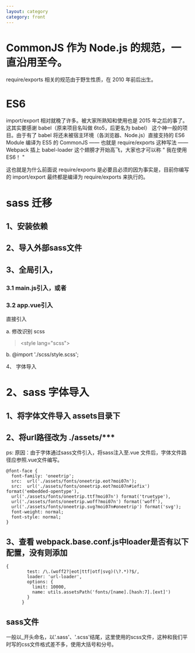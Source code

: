 ```yaml
---
layout: category
category: front
---
```


# CommonJS 作为 Node.js 的规范，一直沿用至今。

require/exports 相关的规范由于野生性质，在 2010 年前后出生。

# ES6
import/export 相对就晚了许多。被大家所熟知和使用也是 2015 年之后的事了。 这其实要感谢 babel（原来项目名叫做 6to5，后更名为 babel） 这个神一般的项目。由于有了 babel 将还未被宿主环境（各浏览器、Node.js）直接支持的 ES6 Module 编译为 ES5 的 CommonJS —— 也就是 require/exports 这种写法 —— Webpack 插上 babel-loader 这个翅膀才开始高飞，大家也才可以称 " 我在使用 ES6！ "

这也就是为什么前面说 require/exports 是必要且必须的因为事实是，目前你编写的 import/export 最终都是编译为 require/exports 来执行的。


# sass 迁移
## 1、安装依赖


## 2、导入外部sass文件


## 3、全局引入，
### 3.1 main.js引入，或者

### 3.2 app.vue引入
直接引入

a. 修改识别 scss

> \<style lang="scss">

b. @import './scss/style.scss';

4、 字体导入
# 2、sass 字体导入

## 1、将字体文件导入 assets目录下


## 2、将url路径改为 ./assets/***
ps: 原因：由于字体通过sass文件引入，将sass注入至.vue 文件后，字体文件路径应参照.vue文件编写。

```
@font-face {
  font-family: 'oneetrip';
  src:  url('./assets/fonts/oneetrip.eot?moi07n');
  src:  url('./assets/fonts/oneetrip.eot?moi07n#iefix') format('embedded-opentype'),
  url('./assets/fonts/oneetrip.ttf?moi07n') format('truetype'),
  url('./assets/fonts/oneetrip.woff?moi07n') format('woff'),
  url('./assets/fonts/oneetrip.svg?moi07n#oneetrip') format('svg');
  font-weight: normal;
  font-style: normal;
}
```
## 3、查看 webpack.base.conf.js中loader是否有以下配置，没有则添加
```
{
        test: /\.(woff2?|eot|ttf|otf|svg)(\?.*)?$/,
        loader: 'url-loader',
        options: {
          limit: 10000,
          name: utils.assetsPath('fonts/[name].[hash:7].[ext]')
        }
      }
  ```

## sass文件

一般以_开头命名，以'.sass'、'.scss'结尾，这里使用的scss文件，这种和我们平时写的css文件格式差不多，使用大括号和分号。